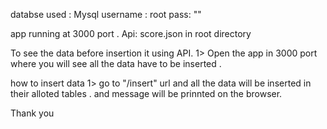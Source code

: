 databse used : Mysql 
username : root
pass: ""

app running at 3000 port . 
Api: score.json in root directory 

To see the data before insertion it using API.
 1> Open the app in 3000 port where you will see all the data have to be inserted .
 
how to insert data
 1> go to "/insert" url and all the data will be inserted in their alloted tables . and message will be prinnted on the browser.
 
 
 
 Thank you 
